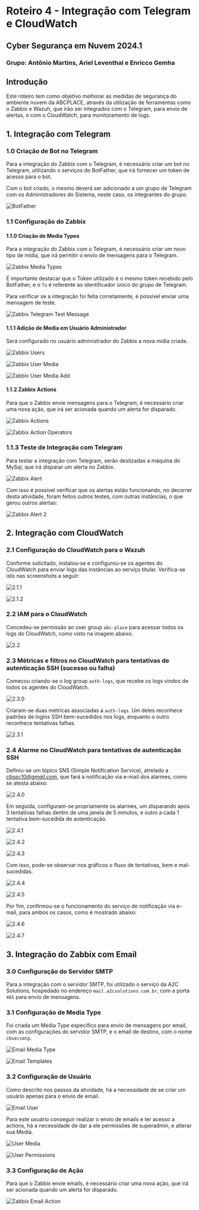 # Roteiro 4 - Integração com Telegram e CloudWatch

## Cyber Segurança em Nuvem 2024.1

### Grupo: Antônio Martins, Ariel Leventhal e Enricco Gemha

## Introdução

Este roteiro tem como objetivo melhorar as medidas de segurança do ambiente nuvem da ABCPLACE, através da utilização de ferramentas como o Zabbix e Wazuh, que irão ser integrados com o Telegram, para envio de alertas, e com o CloudWatch, para monitoramento de logs.

## 1. Integração com Telegram

### 1.0 Criação de Bot no Telegram

Para a integração do Zabbix com o Telegram, é necessário criar um bot no Telegram, utilizando o serviços do BotFather, que irá fornecer um token de acesso para o bot.

Com o bot criado, o mesmo deverá ser adicionado a um grupo de Telegram com os Administradores do Sistema, neste caso, os integrantes do grupo.

![BotFather](./imgs/telegram-group-information.png)

### 1.1 Configuração do Zabbix

#### 1.1.0 Criação de Media Types

Para a integração do Zabbix com o Telegram, é necessário criar um novo tipo de mídia, que irá permitir o envio de mensagens para o Telegram.

![Zabbix Media Types](./imgs/zabbix-media-type.png)

É importante destacar que o Token utilizado é o mesmo token recebido pelo BotFather, e o `To` é referente ao identificador único do grupo de Telegram.

Para verificar se a integração foi feita corretamente, é possível enviar uma mensagem de teste.

![Zabbix Telegram Test Message](./imgs/telegram-zabbix-test.png)

#### 1.1.1 Adição de Media em Usuário Administrador

Será configurado no usuário administrador do Zabbix a nova mídia criada.

![Zabbix Users](./imgs/zabbix-users.png)

![Zabbix User Media](./imgs/zabbix-admin-media.png)

![Zabbix User Media Add](./imgs/zabbix-user-media.png)

#### 1.1.2 Zabbix Actions

Para que o Zabbix envie mensagens para o Telegram, é necessário criar uma nova ação, que irá ser acionada quando um alerta for disparado.

![Zabbix Actions](./imgs/zabbix-actions.png)

![Zabbix Action Operators](./imgs/zabbix-actions-operations.png)

### 1.1.3 Teste de Integração com Telegram

Para testar a integração com Telegram, serão deslizadas a máquina do MySql, que irá disparar um alerta no Zabbix.

![Zabbix Alert](./imgs/zabbix-test.png)

Com isso é possível verificar que os alertas estão funcionando, no decorrer desta atividade, foram feitos outros testes, com outras instâncias, o que gerou outros alertas:

![Zabbix Alert 2](./imgs/zabbix-telegram-other.png)

## 2. Integração com CloudWatch

### 2.1 Configuração do CloudWatch para o Wazuh

Conforme solicitado, instalou-se e configurou-se os agentes do CloudWatch para enviar logs das instâncias ao serviço titular. Verifica-se isto nas screenshots a seguir:

![2.1.1](./imgs/2.1.1.png)

![2.1.2](./imgs/2.1.2.png)

### 2.2 IAM para o CloudWatch

Concedeu-se permissão ao user group `abc-place` para acessar todos os logs do CloudWatch, como visto na imagem abaixo.

![2.2](./imgs/2.2.png)

### 2.3 Métricas e filtros no CloudWatch para tentativas de autenticação SSH (sucesso ou falha)

Comecou criando-se o log group `auth-logs`, que recebe os logs vindos de todos os agentes do CloudWatch.

![2.3.0](./imgs/2.3.0.png)

Criaram-se duas métricas associadas a `auth-logs`. Um deles reconhece padrões de logins SSH bem-sucedidos nos logs, enquanto o outro reconhece tentativas falhas.

![2.3.1](./imgs/2.3.1.png)

### 2.4 Alarme no CloudWatch para tentativas de autenticação SSH

Definiu-se um tópico SNS (Simple Notification Service), atrelado a *cbsec10@gmail.com*, que fará a notificação via e-mail dos alarmes, como se atesta abaixo:

![2.4.0](./imgs/2.4.0.png)

Em seguida, configuram-se propriamente os alarmes, um disparando após 3 tentativas falhas dentro de uma janela de 5 minutos, e outro a cada 1 tentativa bem-sucedida de autenticação.

![2.4.1](./imgs/2.4.1.png)

![2.4.2](./imgs/2.4.2.png)

![2.4.3](./imgs/2.4.3.png)

Com isso, pode-se observar nos gráficos o fluxo de tentativas, bem e mal-sucedidas.

![2.4.4](./imgs/2.4.4.png)

![2.4.5](./imgs/2.4.5.png)

Por fim, confirmou-se o funcionamento do serviço de notificação via e-mail, para ambos os casos, como é mostrado abaixo:

![2.4.6](./imgs/2.4.6.png)

![2.4.7](./imgs/2.4.7.png)

## 3. Integração do Zabbix com Email

### 3.0 Configuração do Servidor SMTP

Para a integração com o servidor SMTP, foi utilizado o serviço da A2C Solutions, hospedado no endereço `mail.a2csolutions.com.br`, com a porta `465` para envio de mensagens.

### 3.1 Configuração de Media Type

Foi criada um Media Type específico para envio de mensagens por email, com as configurações do servidor SMTP, e o email de destino, com o nome `cbsecsmtp`.

![Email Media Type](./imgs/zabbix-email-media-type.png)

![Email Templates](./imgs/email-templates.png)


### 3.2 Configuração de Usuário

Como descrito nos passos da atividade, há a necessidade de se criar um usuário apenas para o envio de email. 

![Email User](./imgs/email-user.png)

Para este usuário conseguir realizar o envio de emails e ter acesso a actions, há a necessidade de dar a ele permissões de superadmin, e alterar sua Media.

![User Media](./imgs/email-user-media.png)

![User Permissions](./imgs/user-permitions.png)

### 3.3 Configuração de Ação

Para que o Zabbix envie emails, é necessário criar uma nova ação, que irá ser acionada quando um alerta for disparado.

![Zabbix Email Action](./imgs/zabbix-action-email.png)